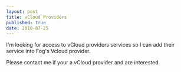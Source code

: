 ```yaml
---
layout: post
title: vCloud Providers
published: true
date: 2010-07-25
---
```

I'm looking for access to vCloud providers services so I can add their service into Fog's Vcloud provider.

Please contact me if your a vCloud provider and are interested.

